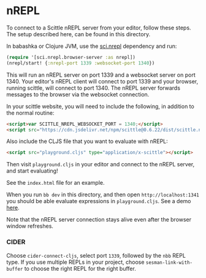 # nREPL

To connect to a Scittle nREPL server from your editor, follow these steps. The
setup described here, can be found in this directory.

In babashka or Clojure JVM, use the
[sci.nrepl](https://github.com/babashka/sci.nrepl) dependency and run:

``` clojure
(require '[sci.nrepl.browser-server :as nrepl])
(nrepl/start! {:nrepl-port 1339 :websocket-port 1340})
```

This will run an nREPL server on port 1339 and a websocket server on port 1340.
Your editor's nREPL client will connect to port 1339 and your browser, running
scittle, will connect to port 1340. The nREPL server forwards messages to the
browser via the websocket connection.

In your scittle website, you will need to include the following, in addition to
the normal routine:

``` html
<script>var SCITTLE_NREPL_WEBSOCKET_PORT = 1340;</script>
<script src="https://cdn.jsdelivr.net/npm/scittle@0.6.22/dist/scittle.nrepl.js" type="application/javascript"></script>
```

Also include the CLJS file that you want to evaluate with nREPL:

``` html
<script src="playground.cljs" type="application/x-scittle"></script>
```

Then visit `playground.cljs` in your editor and connect to the nREPL server,
and start evaluating!

See the `index.html` file for an example.

When you run `bb dev` in this directory, and then open `http://localhost:1341`
you should be able evaluate expressions in `playground.cljs`. See a demo
[here](https://twitter.com/borkdude/status/1526285565343281159).

Note that the nREPL server connection stays alive even after the browser window
refreshes.

### CIDER

Choose `cider-connect-cljs`, select port `1339`, followed by the `nbb` REPL
type.  If you use multiple REPLs in your project, choose
`sesman-link-with-buffer` to choose the right REPL for the right buffer.
